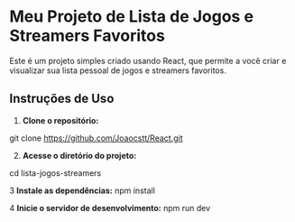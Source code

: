 # Meu Projeto de Lista de Jogos e Streamers Favoritos

Este é um projeto simples criado usando React, que permite a você criar e visualizar sua lista pessoal de jogos e streamers favoritos.

## Instruções de Uso

1. **Clone o repositório:**

  git clone https://github.com/Joaocstt/React.git

2. **Acesse o diretório do projeto:**

  cd lista-jogos-streamers

3 **Instale as dependências:**
  npm install

4 **Inicie o servidor de desenvolvimento:**
  npm run dev





